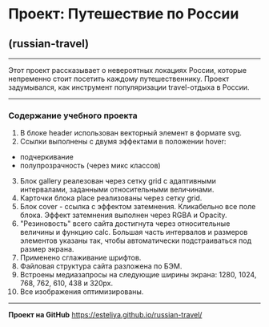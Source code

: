 # Проект: Путешествие по России
## (russian-travel)
______________________ 
<!--Этот учебный проект укрепляет полученные знания в верстке сайта и реализации знаний об адаптивной верстке, полученных в Спринте 3. -->
Этот проект рассказывает о невероятных локациях России, которые непременно стоит посетить каждому путешественнику. Проект задумывался, как инструмент популяризации travel-отдыха в России.  
______________________ 
### Содержание учебного проекта
1. В блоке header использован векторный элемент в формате svg.
2. Ссылки выполнены с двумя эффектами в положении hover:
* подчеркивание 
* полупрозрачность (через микс классов)
3. Блок gallery реалезован через сетку grid с адаптивными интервалами, заданными относительными величинами.
4. Карточки блока place реализованы через сетку grid. 
5. Блок cover - ссылка с эффектом затемнения. Кликабельно все поле блока. Эффект затемнения выполнен через RGBA и Opacity. 
6. "Резиновость" всего сайта достигнута через относительные величины и функцию calc. Большая часть интервалов и размеров элементов указаны так, чтобы автоматически подстраиваться под размер экрана. 
7. Применено сглаживание шрифтов.
8. Файловая структура сайта разложена по БЭМ. 
9. Встроены медиазапросы на следующие ширины экрана: 1280, 1024, 768, 762, 610, 438 и 320px.
10. Все изображения оптимизированы.
______________________ 
**Проект на GitHub** 
https://esteliya.github.io/russian-travel/
